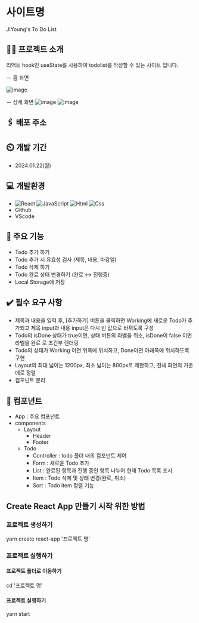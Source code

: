 # 사이트명
JiYoung's To Do List


## 👩‍💻 프로젝트 소개
리액트 hook인 useState를 사용하여 todolist를 작성할 수 있는 사이트 입니다.

－ 홈 화면

![image](https://github.com/Zzzzyoung/nbc-project-todolist/assets/154482077/43c30ab7-e230-4fb2-b09e-1ed5d52e8364)

－ 상세 화면
![image](https://github.com/Zzzzyoung/nbc-project-todolist/assets/154482077/85c9b08f-9435-43ad-b0c6-2261d84c17bb)
![image](https://github.com/Zzzzyoung/nbc-project-todolist/assets/154482077/64f7e0cd-acf4-49e9-8cce-b8d536e51db3)


## 🖇️ 배포 주소



## ⏲️ 개발 기간
- 2024.01.22(월)


## 💻 개발환경
- <img alt="React" src ="https://img.shields.io/badge/React-444444.svg?&style=for-the-badge&logo=React&logoColor=react"/> <img alt="JavaScript" src ="https://img.shields.io/badge/JavaScriipt-F7DF1E.svg?&style=for-the-badge&logo=JavaScript&logoColor=black"/> <img alt="Html" src ="https://img.shields.io/badge/HTML-E34F26.svg?&style=for-the-badge&logo=HTML5&logoColor=white"/> <img alt="Css" src ="https://img.shields.io/badge/CSS-1572B6.svg?&style=for-the-badge&logo=CSS3&logoColor=white"/>
- Github
- VScode


## 📌 주요 기능
- Todo 추가 하기
- Todo 추가 시 유효성 검사 (제목, 내용, 마감일)
- Todo 삭제 하기
- Todo 완료 상태 변경하기 (완료 ↔ 진행중)
- Local Storage에 저장


## ✔️ 필수 요구 사항
- 제목과 내용을 입력 후, [추가하기] 버튼을 클릭하면 Working에 새로운 Todo가 추가되고 제목 input과 내용 input은 다시 빈 값으로 바뀌도록 구성
- Todo의 isDone 상태가 true이면, 상태 버튼의 라벨을 취소, isDone이 false 이면 라벨을 완료 로 조건부 렌더링
- Todo의 상태가 Working 이면 위쪽에 위치하고, Done이면 아래쪽에 위치하도록 구현
- Layout의 최대 넓이는 1200px, 최소 넓이는 800px로 제한하고, 전체 화면의 가운데로 정렬
- 컴포넌트 분리


## 🧩 컴포넌트
- App : 주요 컴포넌트
- components
    - Layout 
        - Header
        - Footer
    - Todo
        - Controller : todo 폴더 내의 컴포넌트 제어   
        - Form : 새로운 Todo 추가
        - List : 완료된 항목과 진행 중인 항목 나누어 현재 Todo 목록 표시
        - Item : Todo 삭제 및 상태 변경(완료, 취소)
        - Sort : Todo item 정렬 기능
     

## Create React App 만들기 시작 위한 방법
### 프로젝트 생성하기
yarn create react-app '프로젝트 명'

### 프로젝트 실행하기
#### 프로젝트 폴더로 이동하기
cd '프로젝트 명'

#### 프로젝트 실행하기
yarn start
